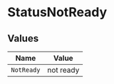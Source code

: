# StatusNotReady


## Values

| Name       | Value      |
| ---------- | ---------- |
| `NotReady` | not ready  |